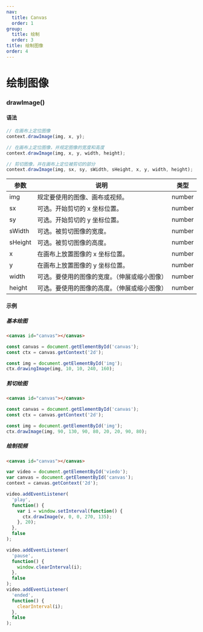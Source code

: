 ```yaml
---
nav:
  title: Canvas
  order: 1
group:
  title: 绘制
  order: 3
title: 绘制图像
order: 4
---
```


# 绘制图像

### drawImage()

#### 语法

```js
// 在画布上定位图像
context.drawImage(img, x, y);

// 在画布上定位图像，并规定图像的宽度和高度
context.drawImage(img, x, y, width, height);

// 剪切图像，并在画布上定位被剪切的部分
context.drawImage(img, sx, sy, sWidth, sHeight, x, y, width, height);
```

| 参数    | 说明                                         | 类型   |
| ------- | -------------------------------------------- | ------ |
| img     | 规定要使用的图像、画布或视频。               | number |
| sx      | 可选。开始剪切的 x 坐标位置。                | number |
| sy      | 可选。开始剪切的 y 坐标位置。                | number |
| sWidth  | 可选。被剪切图像的宽度。                     | number |
| sHeight | 可选。被剪切图像的高度。                     | number |
| x       | 在画布上放置图像的 x 坐标位置。              | number |
| y       | 在画布上放置图像的 y 坐标位置。              | number |
| width   | 可选。要使用的图像的宽度。（伸展或缩小图像） | number |
| height  | 可选。要使用的图像的高度。（伸展或缩小图像） | number |

#### 示例

##### 基本绘图

```html
<canvas id="canvas"></canvas>
```

```js
const canvas = document.getElementById('canvas');
const ctx = canvas.getContext('2d');

const img = document.getElementById('img');
ctx.drawingImage(img, 10, 10, 240, 160);
```

##### 剪切绘图

```html
<canvas id="canvas"></canvas>
```

```js
const canvas = document.getElementById('canvas');
const ctx = canvas.getContext('2d');

const img = document.getElementById('img');
ctx.drawImage(img, 90, 130, 90, 80, 20, 20, 90, 80);
```

##### 绘制视频

```html
<canvas id="canvas"></canvas>
```

```js
var video = document.getElementById('viedo');
var canvas = document.getElementById('canvas');
context = canvas.getContext('2d');

video.addEventListener(
  'play',
  function() {
    var i = window.setInterval(function() {
      ctx.drawImage(v, 0, 0, 270, 135);
    }, 20);
  },
  false
);

video.addEventListener(
  'pause',
  function() {
    window.clearInterval(i);
  },
  false
);
video.addEventListener(
  'ended',
  function() {
    clearInterval(i);
  },
  false
);
```
